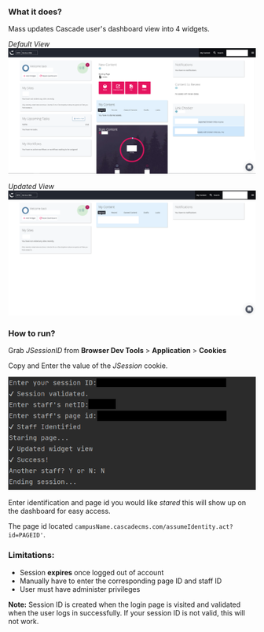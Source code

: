 ### What it does?

Mass updates Cascade user's dashboard view into 4 widgets.

_Default View_
![default view](before_view.PNG)

_Updated View_
![after view](after_view.PNG)

### How to run?
Grab _JSessionID_ from **Browser Dev Tools** > **Application** > **Cookies** 

Copy and Enter the value of the _JSession_ cookie.

![how to run](how_to_use.PNG)

Enter identification and page id you would like _stared_ this will show up on the dashboard for easy access.

The page id located ``campusName.cascadecms.com/assumeIdentity.act?id=PAGEID'``.

### Limitations:
- Session **expires** once logged out of account
- Manually have to enter the corresponding page ID and staff ID
- User must have administer privileges

**Note:** Session ID is created when the login page is visited and validated when the user logs in successfully. If your session ID is not valid, this will not work.